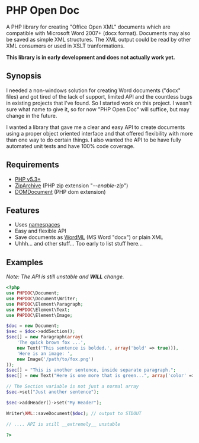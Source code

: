 # PHP Open Doc

A PHP library for creating "Office Open XML" documents which are compatible with
Microsoft Word 2007+ (docx format). Documents may also be saved as simple XML
structures. The XML output could be read by other XML consumers or used in XSLT
tranformations.

__This library is in early development and does not actually work yet.__

## Synopsis

I needed a non-windows solution for creating Word documents ("docx" files) and
got tired of the lack of support, limited API and the countless bugs in existing
projects that I've found. So I started work on this project. I wasn't sure what
name to give it, so for now "PHP Open Doc" will suffice, but may change in the
future.

I wanted a library that gave me a clear and easy API to create documents using a
proper object oriented interface and that offered flexibility with more than one
way to do certain things. I also wanted the API to be have fully automated unit
tests and have 100% code coverage.

## Requirements

* [PHP v5.3+](http://php.net/)
* [ZipArchive](http://php.net/manual/en/class.ziparchive.php) (PHP zip extension "_--enable-zip_")
* [DOMDocument](http://php.net/manual/en/class.domdocument.php) (PHP dom extension)

## Features

* Uses [namespaces](http://php.net/manual/en/language.namespaces.php)
* Easy and flexible API
* Save documents as [WordML](http://en.wikipedia.org/wiki/Office_Open_XML) (MS Word "docx") or plain XML
* Uhhh... and other stuff... Too early to list stuff here...

## Examples

_Note: The API is still unstable and **WILL** change._

```php
<?php
use PHPDOC\Document;
use PHPDOC\Document\Writer;
use PHPDOC\Element\Paragraph;
use PHPDOC\Element\Text;
use PHPDOC\Element\Image;

$doc = new Document;
$sec = $doc->addSection();
$sec[] = new Paragraph(array(
    'The quick brown fox ...',
    new Text('This sentence is bolded.', array('bold' => true))),
    'Here is an image: ',
    new Image('/path/to/fox.png')
));
$sec[] = "This is another sentence, inside separate paragraph.";
$sec[] = new Text("Here is one more that is green...", array('color' => '00DD00'));

// The Section variable is not just a normal array
$sec->set("Just another sentence"); 

$sec->addHeader()->set("My Header");

Writer\XML::saveDocument($doc); // output to STDOUT

// .... API is still __extremely__ unstable

?>
```
